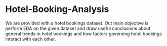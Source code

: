 # Hotel-Booking-Analysis
We are provided with a hotel bookings dataset.  Out main objective is perform EDA on the given dataset and draw useful conclusions about general trends in hotel bookings and how factors governing hotel bookings interact with each other.
